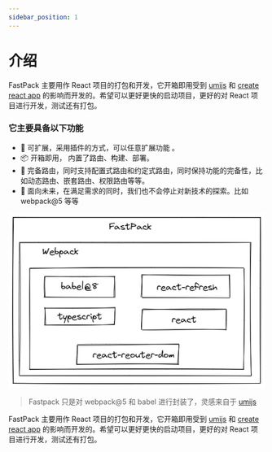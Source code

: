 ```yaml
---
sidebar_position: 1
---
```


# 介绍

FastPack 主要用作 React 项目的打包和开发，它开箱即用受到 [umijs](https://github.com/umijs/umi) 和 [create react app](https://github.com/facebook/create-react-app) 的影响而开发的。希望可以更好更快的启动项目，更好的对 React 项目进行开发，测试还有打包。


### 它主要具备以下功能

- 🎉 可扩展，采用插件的方式，可以任意扩展功能 。
- 📦 开箱即用， 内置了路由、构建、部署。
- 🌴 完备路由，同时支持配置式路由和约定式路由，同时保持功能的完备性，比如动态路由、嵌套路由、权限路由等等。
- 🚄 面向未来，在满足需求的同时，我们也不会停止对新技术的探索。比如 webpack@5 等等


![架构信息](/draw/架构信息.png)


> Fastpack 只是对 webpack@5 和 babel 进行封装了，灵感来自于 [umijs](https://github.com/umijs/umi) 


FastPack 主要用作 React 项目的打包和开发，它开箱即用受到 [umijs](https://github.com/umijs/umi) 和 [create react app](https://github.com/facebook/create-react-app) 的影响而开发的。希望可以更好更快的启动项目，更好的对 React 项目进行开发，测试还有打包。



